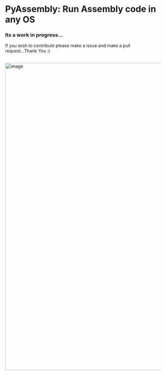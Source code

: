 # PyAssembly: Run Assembly code in any OS

<p>
<h3>
  Its a work in progress...
</h3>
If you wish to contribute please make a issue and make a pull request...Thank You :)
</p>

<br />
<img width="996" alt="image" src="https://github.com/user-attachments/assets/8ebea2df-36d4-48d0-bb5b-635efa153ce3" />

